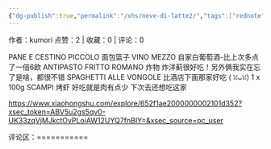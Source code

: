 ```yaml
---
{"dg-publish":true,"permalink":"/xhs/neve-di-latte2/","tags":["rednote","罗马"],"updated":"2025-03-17T21:55:22.440+08:00"}
---
```


作者：kumori
点赞：2   |   收藏：0   |   评论：0

PANE E CESTINO PICCOLO 面包篮子
VINO MEZZO 自家白葡萄酒-比上次多点了一倍6欧
ANTIPASTO FRITTO ROMANO 炸物 炸洋蓟很好吃！另外俩我实在忘了是啥，都很不错
SPAGHETTI ALLE VONGOLE 比酒店下面那家好吃 ( ꈍᴗꈍ)
1 x 100g SCAMPI 烤虾 好吃就是肉有点少
下次去还想吃这家

https://www.xiaohongshu.com/explore/652f1ae2000000002101d352?xsec_token=ABV5u2gs5qv0-UK33zqVjMJkctOvPLoiAW12UYQ7fnBIY=&xsec_source=pc_user

评论区：===========

